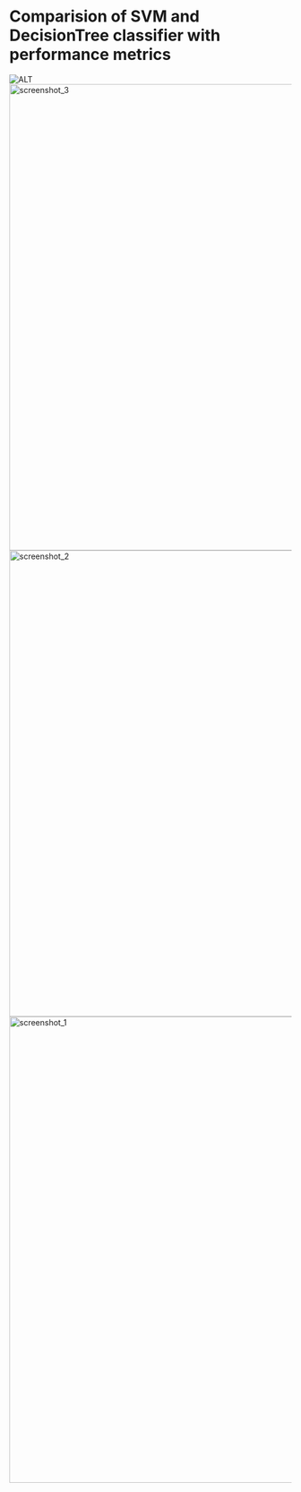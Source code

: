 # Comparision of SVM and DecisionTree classifier with performance metrics
![ALT](https://github.com/Harshitha-Nagella/mlops-22/blob/feature/model_comparision/images/Requested_output_of_assignment_4.png)
<img width="833" alt="screenshot_3" src="https://user-images.githubusercontent.com/78903824/198892273-8148d8b3-1d13-4d0d-9dd3-58c34c61c407.png">
<img width="833" alt="screenshot_2" src="https://user-images.githubusercontent.com/78903824/198892272-aeee1332-9b41-4b93-aa22-12d2e02c1ba5.png">
<img width="833" alt="screenshot_1" src="https://user-images.githubusercontent.com/78903824/198892269-10fc1a0a-4453-4792-9029-b6f082aca7d1.png">


